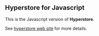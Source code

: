 
## Hyperstore for Javascript

This is the Javascript version of **Hyperstore**.

See [hyperstore web site](http://www.hyperstore.org) for more details.
